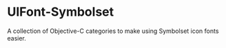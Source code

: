 UIFont-Symbolset
================

A collection of Objective-C categories to make using Symbolset icon fonts easier.
